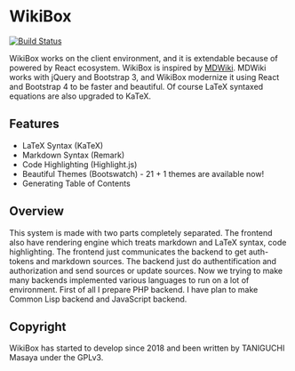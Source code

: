 # WikiBox 
[![Build Status](https://travis-ci.org/xtaniguchimasaya/wikibox.svg?branch=master)](https://travis-ci.org/xtaniguchimasaya/wikibox)

WikiBox works on the client environment, and it is extendable because of powered by React ecosystem.
WikiBox is inspired by [MDWiki](https://mdwiki.info/). MDWiki works with jQuery and Bootstrap 3, and WikiBox modernize it using React and Bootstrap 4 to be faster and beautiful. Of course LaTeX syntaxed equations are also upgraded to KaTeX.

## Features

- LaTeX Syntax (KaTeX)
- Markdown Syntax (Remark)
- Code Highlighting (Highlight.js)
- Beautiful Themes (Bootswatch) - 21 + 1 themes are available now!
- Generating Table of Contents

## Overview

This system is made with two parts completely separated. The frontend also have rendering engine which treats markdown and LaTeX syntax, code highlighting. The frontend just communicates the backend to get auth-tokens and markdown sources. The backend just do authentification and authorization and send sources or update sources. Now we trying to make many backends implemented various languages to run on a lot of environment. First of all I prepare PHP backend. I have plan to make Common Lisp backend and JavaScript backend.

## Copyright

WikiBox has started to develop since 2018 and been written by TANIGUCHI Masaya under the GPLv3.
